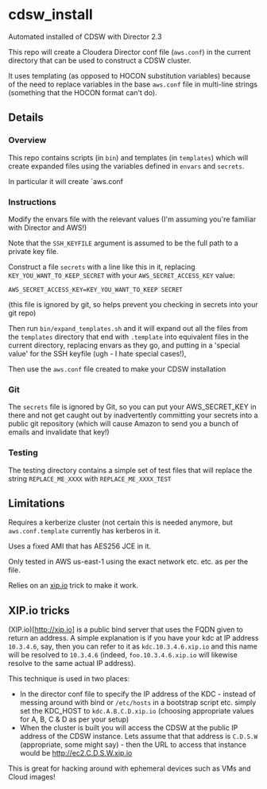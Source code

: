 # cdsw_install
Automated installed of CDSW with Director 2.3

This repo will create a Cloudera Director conf file (`aws.conf`) in the current directory that can be used to construct a
CDSW cluster.

It uses templating (as opposed to HOCON substitution variables) because of the need to replace variables in the base `aws.conf`
file in multi-line strings (something that the HOCON format can't do).

## Details
### Overview
This repo contains scripts (in `bin`) and templates (in `templates`) which will create expanded files using the variables defined in `envars` and `secrets`.

In particular it will create `aws.conf

### Instructions
Modify the envars file with the relevant values (I'm assuming you're familiar with Director and AWS!)

Note that the `SSH_KEYFILE` argument is assumed to be the full path to a private key file.

Construct a file `secrets` with a line like this in it, replacing `KEY_YOU_WANT_TO_KEEP_SECRET` with your `AWS_SECRET_ACCESS_KEY` value:
```
AWS_SECRET_ACCESS_KEY=KEY_YOU_WANT_TO_KEEP SECRET
```

(this file is ignored by git, so helps prevent you checking in secrets into your git repo)

Then run `bin/expand_templates.sh` and it will expand out all the files from the `templates` directory that end with `.template` into equivalent files in the current directory, replacing envars as they go, and putting in a 'special value' for the SSH keyfile (ugh - I hate special cases!), 

Then use the `aws.conf` file created to make your CDSW installation

### Git
The `secrets` file is ignored by Git, so you can put your AWS_SECRET_KEY in there and not get caught out by inadvertently committing your secrets into a public git repository (which will cause Amazon to send you a bunch of emails and invalidate that key!)

### Testing
The testing directory contains a simple set of test files that will replace the string `REPLACE_ME_XXXX` with `REPLACE_ME_XXXX_TEST`

## Limitations
Requires a kerberize cluster (not certain this is needed anymore, but `aws.conf.template` currently has kerberos in it.

Uses a fixed AMI that has AES256 JCE in it.

Only tested in AWS us-east-1 using the exact network etc. etc. as per the file.

Relies on an [xip.io](http://xip.io) trick to make it work.

## XIP.io tricks
(XIP.io)[http://xip.io] is a public bind server that uses the FQDN given to return an address. A simple explanation is if you have your kdc at IP address `10.3.4.6`, say, then you can refer to it as `kdc.10.3.4.6.xip.io` and this name will be resolved to `10.3.4.6` (indeed, `foo.10.3.4.6.xip.io` will likewise resolve to the same actual IP address).

This technique is used in two places:
+ In the director conf file to specify the IP address of the KDC - instead of messing around with bind or `/etc/hosts` in a bootstrap script etc. simply set the KDC_HOST to `kdc.A.B.C.D.xip.io` (choosing appropriate values for A, B, C & D as per your setup)
+ When the cluster is built you will access the CDSW at the public IP address of the CDSW instance. Lets assume that that address is `C.D.S.W` (appropriate, some might say) - then the URL to access that instance would be http://ec2.C.D.S.W.xip.io

This is great for hacking around with ephemeral devices such as VMs and Cloud images!
